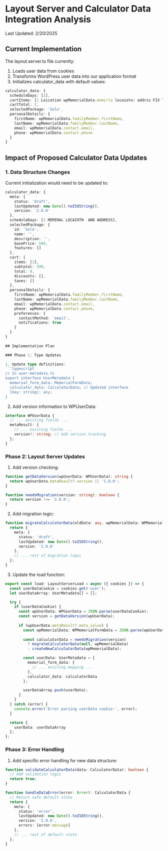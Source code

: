 # Layout Server and Calculator Data Integration Analysis
Last Updated: 2/20/2025

## Current Implementation

The layout.server.ts file currently:
1. Loads user data from cookies
2. Transforms WordPress user data into our application format
3. Initializes calculator_data with default values:
```typescript
calculator_data: {
  scheduleDays: [1],
  cartItems: [1 Loication wpMemorialData.memirla locaiotn/ addrss FIX THIS],
  cartTotal: 1,
  selectedPackage: 'Solo',
  personalDetails: {
    firstName: wpMemorialData.familyMember.firstName,
    lastName: wpMemorialData.familyMember.lastName,
    email: wpMemorialData.contact.email,
    phone: wpMemorialData.contact.phone
  }
}
```

## Impact of Proposed Calculator Data Updates

### 1. Data Structure Changes

Current initialization would need to be updated to:
```typescript
calculator_data: {
  meta: {
    status: 'draft',
    lastUpdated: new Date().toISOString(),
    version: '2.0.0'
  },
  scheduleDays: [1 MEMIRAL LOCAIOTN  AND ADDRESS],
  selectedPackage: {
    id: 'Solo',
    name: '',
    description: '',
    basePrice: 599,
    features: []
  },
  cart: {
    items: [1],
    subtotal: 599,
    total: 0,
    discounts: [],
    taxes: []
  },
  personalDetails: {
    firstName: wpMemorialData.familyMember.firstName,
    lastName: wpMemorialData.familyMember.lastName,
    email: wpMemorialData.contact.email,
    phone: wpMemorialData.contact.phone,
    preferences: {
      contactMethod: 'email',
      notifications: true
    }
  }
}
 
## Implementation Plan

### Phase 1: Type Updates

1. Update type definitions:
```typescript
// In user-metadata.ts
export interface UserMetadata {
  memorial_form_data: MemorialFormData;
  calculator_data: CalculatorData; // Updated interface
  [key: string]: any;
}
```

2. Add version information to WPUserData:
```typescript
interface WPUserData {
  // ... existing fields ...
  metaResult: {
    // ... existing fields ...
    version?: string; // Add version tracking
  };
}
```

### Phase 2: Layout Server Updates

1. Add version checking:
```typescript
function getDataVersion(wpUserData: WPUserData): string {
  return wpUserData.metaResult?.version || '1.0.0';
}

function needsMigration(version: string): boolean {
  return version !== '2.0.0';
}
```

2. Add migration logic:
```typescript
function migrateCalculatorData(oldData: any, wpMemorialData: WPMemorialFormData): CalculatorData {
  return {
    meta: {
      status: 'draft',
      lastUpdated: new Date().toISOString(),
      version: '2.0.0'
    },
    // ... rest of migration logic
  };
}
```

3. Update the load function:
```typescript
export const load: LayoutServerLoad = async ({ cookies }) => {
  const userDataCookie = cookies.get('user');
  let userDataArray: UserMetadata[] = [];

  try {
    if (userDataCookie) {
      const wpUserData: WPUserData = JSON.parse(userDataCookie);
      const version = getDataVersion(wpUserData);
      
      if (wpUserData.metaResult?.meta_value) {
        const wpMemorialData: WPMemorialFormData = JSON.parse(wpUserData.metaResult.meta_value);
        
        const calculatorData = needsMigration(version)
          ? migrateCalculatorData(null, wpMemorialData)
          : createNewCalculatorData(wpMemorialData);

        const userData: UserMetadata = {
          memorial_form_data: {
            // ... existing mapping ...
          },
          calculator_data: calculatorData
        };

        userDataArray.push(userData);
      }
    }
  } catch (error) {
    console.error('Error parsing userData cookie:', error);
  }

  return {
    userData: userDataArray
  };
};
```

### Phase 3: Error Handling

1. Add specific error handling for new data structure:
```typescript
function validateCalculatorData(data: CalculatorData): boolean {
  // Add validation logic
  return true;
}

function handleDataError(error: Error): CalculatorData {
  // Return safe default state
  return {
    meta: {
      status: 'error',
      lastUpdated: new Date().toISOString(),
      version: '2.0.0',
      errors: [error.message]
    },
    // ... rest of default state
  };
}
``` 